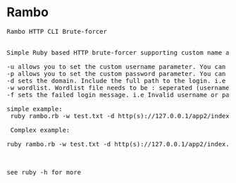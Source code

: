# Rambo
<pre>
Rambo HTTP CLI Brute-forcer


Simple Ruby based HTTP brute-forcer supporting custom name and password parameters and up to two custom fields. Doesn't support GET as there as logins rarely use GET.

-u allows you to set the custom username parameter. You can find this by capturing the login request in burp or similar tool
-p allows you to set the custom password parameter. You can find this by capturing the login request in burp or similar tool
-d sets the domain. Include the full path to the login. i.e /app/login.php
-w wordlist. Wordlist file needs to be : seperated (username:password)
-f sets the failed login message. i.e Invalid username or password

simple example:
 ruby rambo.rb -w test.txt -d http(s)://127.0.0.1/app2/index.php  -u username -p password  -f   No account found with that username
 
 Complex example:
 
ruby rambo.rb -w test.txt -d http(s)://127.0.0.1/app2/index.php  -u username -p password -c customparam1 -t custominput1 -o customparam2 -m customvalue2 -f  No account found with that username.
 
 

see ruby -h for more

</pre>
